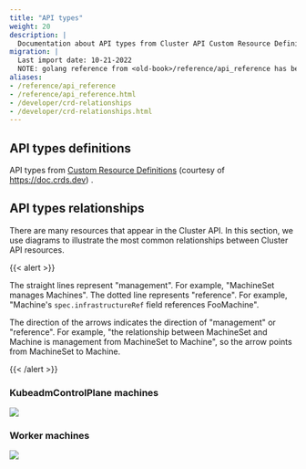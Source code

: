 ```yaml
---
title: "API types"
weight: 20
description: |
  Documentation about API types from Cluster API Custom Resource Definitions.
migration: |
  Last import date: 10-21-2022 
  NOTE: golang reference from <old-book>/reference/api_reference has been moved into golang.md
aliases:
- /reference/api_reference
- /reference/api_reference.html
- /developer/crd-relationships
- /developer/crd-relationships.html
---
```


## API types definitions

API types from [Custom Resource Definitions](https://doc.crds.dev/github.com/kubernetes-sigs/cluster-api) (courtesy of https://doc.crds.dev) .

## API types relationships

There are many resources that appear in the Cluster API. In this section, we use diagrams to illustrate the most common relationships between Cluster API resources.

{{< alert >}}

The straight lines represent "management". For example, "MachineSet manages Machines". The dotted line represents "reference". For example, "Machine's `spec.infrastructureRef` field references FooMachine".

The direction of the arrows indicates the direction of "management" or "reference". For example, "the relationship between MachineSet and Machine is management from MachineSet to Machine", so the arrow points from MachineSet to Machine.

{{< /alert >}}

### KubeadmControlPlane machines

![](/images/kubeadm-control-plane-machines-resources.png)

### Worker machines

![](/images/worker-machines-resources.png)

